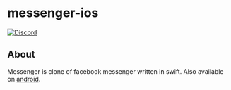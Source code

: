# messenger-ios

[![Discord](https://img.shields.io/badge/chat-on%20discord-brightgreen.svg)](https://discord.gg/8vDRSWS2xv)

## About

Messenger is clone of facebook messenger written in swift. Also available on [android](https://github.com/michaljaz/messenger-android).
